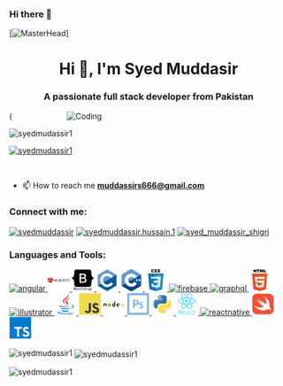 ### Hi there 👋
[![MasterHead](https://www.google.com/url?sa=i&url=https%3A%2F%2Fwww.shutterstock.com%2Fimage-illustration%2Fbanner-about-programming-coding-course-neural-1887006397&psig=AOvVaw0oCuPAFFXUbF2OyA2qtHC7&ust=1680646672598000&source=images&cd=vfe&ved=0CBAQjRxqFwoTCMDIyPLejv4CFQAAAAAdAAAAABAJ)]
<h1 align="center">Hi 👋, I'm Syed Muddasir</h1>
<h3 align="center">A passionate full stack developer from Pakistan</h3>
(
<img align="right" alt="Coding" width="400" src="https://www.google.com/imgres?imgurl=https%3A%2F%2Fcdn.dribbble.com%2Fusers%2F1162077%2Fscreenshots%2F3848914%2Fprogrammer.gif&tbnid=ZmOH4FBlhx83-M&vet=12ahUKEwjFvq_F247-AhWakicCHZh5COAQMygNegUIARC3Ag..i&imgrefurl=https%3A%2F%2Foutlane.co%2Fnow%2Fnew-shot-programmer-animation%2F&docid=hyRv46xL2D6dsM&w=800&h=600&q=animated%20coding%20gif&ved=2ahUKEwjFvq_F247-AhWakicCHZh5COAQMygNegUIARC3Ag">

<p align="left"> <img src="https://komarev.com/ghpvc/?username=syedmudassir1&label=Profile%20views&color=0e75b6&style=flat" alt="syedmudassir1" /> </p>

<p align="left"> <a href="https://github.com/ryo-ma/github-profile-trophy"><img src="https://github-profile-trophy.vercel.app/?username=syedmudassir1" alt="syedmudassir1" /></a> </p>

<p align="left"> <a href="https://twitter.com/" target="blank"><img src="https://img.shields.io/twitter/follow/?logo=twitter&style=for-the-badge" alt="" /></a> </p>

- 📫 How to reach me **muddassirs666@gmail.com**

<h3 align="left">Connect with me:</h3>
<p align="left">
<a href="https://linkedin.com/in/syedmuddassir" target="blank"><img align="center" src="https://raw.githubusercontent.com/rahuldkjain/github-profile-readme-generator/master/src/images/icons/Social/linked-in-alt.svg" alt="syedmuddassir" height="30" width="40" /></a>
<a href="https://fb.com/syedmuddassir.hussain.1" target="blank"><img align="center" src="https://raw.githubusercontent.com/rahuldkjain/github-profile-readme-generator/master/src/images/icons/Social/facebook.svg" alt="syedmuddassir.hussain.1" height="30" width="40" /></a>
<a href="https://instagram.com/syed_muddassir_shigri" target="blank"><img align="center" src="https://raw.githubusercontent.com/rahuldkjain/github-profile-readme-generator/master/src/images/icons/Social/instagram.svg" alt="syed_muddassir_shigri" height="30" width="40" /></a>
</p>

<h3 align="left">Languages and Tools:</h3>
<p align="left"> <a href="https://angular.io" target="_blank" rel="noreferrer"> <img src="https://angular.io/assets/images/logos/angular/angular.svg" alt="angular" width="40" height="40"/> </a> <a href="https://angular.io" target="_blank" rel="noreferrer"> <img src="https://raw.githubusercontent.com/devicons/devicon/master/icons/angularjs/angularjs-original-wordmark.svg" alt="angularjs" width="40" height="40"/> </a> <a href="https://getbootstrap.com" target="_blank" rel="noreferrer"> <img src="https://raw.githubusercontent.com/devicons/devicon/master/icons/bootstrap/bootstrap-plain-wordmark.svg" alt="bootstrap" width="40" height="40"/> </a> <a href="https://www.cprogramming.com/" target="_blank" rel="noreferrer"> <img src="https://raw.githubusercontent.com/devicons/devicon/master/icons/c/c-original.svg" alt="c" width="40" height="40"/> </a> <a href="https://www.w3schools.com/cpp/" target="_blank" rel="noreferrer"> <img src="https://raw.githubusercontent.com/devicons/devicon/master/icons/cplusplus/cplusplus-original.svg" alt="cplusplus" width="40" height="40"/> </a> <a href="https://www.w3schools.com/css/" target="_blank" rel="noreferrer"> <img src="https://raw.githubusercontent.com/devicons/devicon/master/icons/css3/css3-original-wordmark.svg" alt="css3" width="40" height="40"/> </a> <a href="https://firebase.google.com/" target="_blank" rel="noreferrer"> <img src="https://www.vectorlogo.zone/logos/firebase/firebase-icon.svg" alt="firebase" width="40" height="40"/> </a> <a href="https://graphql.org" target="_blank" rel="noreferrer"> <img src="https://www.vectorlogo.zone/logos/graphql/graphql-icon.svg" alt="graphql" width="40" height="40"/> </a> <a href="https://www.w3.org/html/" target="_blank" rel="noreferrer"> <img src="https://raw.githubusercontent.com/devicons/devicon/master/icons/html5/html5-original-wordmark.svg" alt="html5" width="40" height="40"/> </a> <a href="https://www.adobe.com/in/products/illustrator.html" target="_blank" rel="noreferrer"> <img src="https://www.vectorlogo.zone/logos/adobe_illustrator/adobe_illustrator-icon.svg" alt="illustrator" width="40" height="40"/> </a> <a href="https://www.java.com" target="_blank" rel="noreferrer"> <img src="https://raw.githubusercontent.com/devicons/devicon/master/icons/java/java-original.svg" alt="java" width="40" height="40"/> </a> <a href="https://developer.mozilla.org/en-US/docs/Web/JavaScript" target="_blank" rel="noreferrer"> <img src="https://raw.githubusercontent.com/devicons/devicon/master/icons/javascript/javascript-original.svg" alt="javascript" width="40" height="40"/> </a> <a href="https://nodejs.org" target="_blank" rel="noreferrer"> <img src="https://raw.githubusercontent.com/devicons/devicon/master/icons/nodejs/nodejs-original-wordmark.svg" alt="nodejs" width="40" height="40"/> </a> <a href="https://www.photoshop.com/en" target="_blank" rel="noreferrer"> <img src="https://raw.githubusercontent.com/devicons/devicon/master/icons/photoshop/photoshop-line.svg" alt="photoshop" width="40" height="40"/> </a> <a href="https://www.python.org" target="_blank" rel="noreferrer"> <img src="https://raw.githubusercontent.com/devicons/devicon/master/icons/python/python-original.svg" alt="python" width="40" height="40"/> </a> <a href="https://reactjs.org/" target="_blank" rel="noreferrer"> <img src="https://raw.githubusercontent.com/devicons/devicon/master/icons/react/react-original-wordmark.svg" alt="react" width="40" height="40"/> </a> <a href="https://reactnative.dev/" target="_blank" rel="noreferrer"> <img src="https://reactnative.dev/img/header_logo.svg" alt="reactnative" width="40" height="40"/> </a> <a href="https://developer.apple.com/swift/" target="_blank" rel="noreferrer"> <img src="https://raw.githubusercontent.com/devicons/devicon/master/icons/swift/swift-original.svg" alt="swift" width="40" height="40"/> </a> <a href="https://www.typescriptlang.org/" target="_blank" rel="noreferrer"> <img src="https://raw.githubusercontent.com/devicons/devicon/master/icons/typescript/typescript-original.svg" alt="typescript" width="40" height="40"/> </a> </p>

<p><img align="left" src="https://github-readme-stats.vercel.app/api/top-langs?username=syedmudassir1&show_icons=true&locale=en&layout=compact" alt="syedmudassir1" /></p>

<p>&nbsp;<img align="center" src="https://github-readme-stats.vercel.app/api?username=syedmudassir1&show_icons=true&locale=en" alt="syedmudassir1" /></p>

<p><img align="center" src="https://github-readme-streak-stats.herokuapp.com/?user=syedmudassir1&" alt="syedmudassir1" /></p>
<!--
**SyedMudassir1/SyedMUdassir1** is a ✨ _special_ ✨ repository because its `README.md` (this file) appears on your GitHub profile.

Here are some ideas to get you started:

- 🔭 I’m currently working on ...
- 🌱 I’m currently learning ...
- 👯 I’m looking to collaborate on ...
- 🤔 I’m looking for help with ...
- 💬 Ask me about ...
- 📫 How to reach me: ...
- 😄 Pronouns: ...
- ⚡ Fun fact: ...
-->
